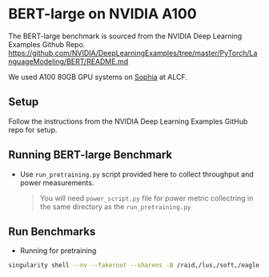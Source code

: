 # BERT-large on NVIDIA A100

The BERT-large benchmark is sourced from the NVIDIA Deep Learning Examples Github Repo. https://github.com/NVIDIA/DeepLearningExamples/tree/master/PyTorch/LanguageModeling/BERT/README.md

We used A100 80GB GPU systems on [Sophia](https://www.alcf.anl.gov/sophia) at ALCF.

## Setup

Follow the instructions from the NVIDIA Deep Learning Examples GitHub repo for setup.

## Running BERT-large Benchmark

* Use `run_pretraining.py` script provided here to collect throughput and power measurements. 
    > You will need `power_script.py` file for power metric collectring in the same directory as the `run_pretraining.py`

## Run Benchmarks 

* Running for pretraining

```bash
singularity shell --nv --fakeroot --sharens -B /raid,/lus,/soft,/eagle,/raid/scratch/workspace:/workspace bert.sif
```
